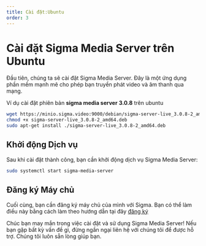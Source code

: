 ```yaml
---
title: Cài đặt:Ubuntu
order: 3
---
```


# Cài đặt Sigma Media Server trên Ubuntu

Đầu tiên, chúng ta sẽ cài đặt Sigma Media Server. Đây là một ứng dụng phần mềm mạnh mẽ cho phép bạn truyền phát video và âm thanh qua mạng.

Ví dụ cài đặt phiên bản **sigma media server** **3.0.8** trên ubuntu

```bash
wget https://minio.sigma.video:9000/debian/sigma-server-live_3.0.8-2_amd64.deb
chmod +x sigma-server-live_3.0.8-2_amd64.deb
sudo apt-get install ./sigma-server-live_3.0.8-2_amd64.deb
```

## Khởi động Dịch vụ

Sau khi cài đặt thành công, bạn cần khởi động dịch vụ Sigma Media Server:

```bash
sudo systemctl start sigma-media-server
```

## Đăng ký Máy chủ

Cuối cùng, bạn cần đăng ký máy chủ của mình với Sigma. Bạn có thể làm điều này bằng cách làm theo hướng dẫn tại đây [đăng ký](../05-register.md)

Chúc bạn may mắn trong việc cài đặt và sử dụng Sigma Media Server! Nếu bạn gặp bất kỳ vấn đề gì, đừng ngần ngại liên hệ với chúng tôi để được hỗ trợ. Chúng tôi luôn sẵn lòng giúp bạn.
